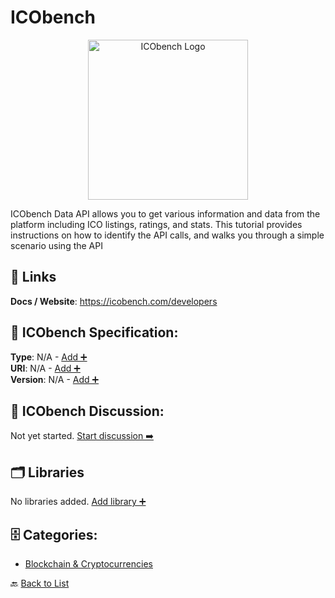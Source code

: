# ICObench
<p align="center">
    <img width="256" src="https://raw.githubusercontent.com/apis-list/apis-list/main/apis/icobench/logo_256x256.png" alt="ICObench Logo"/>
</p>
ICObench Data API allows you to get various information and data from the platform including ICO listings, ratings, and stats.  This tutorial provides instructions on how to identify the API calls, and walks you through a simple scenario using the API

##  🔗 Links
**Docs / Website**: https://icobench.com/developers

## 🧬 ICObench Specification:
**Type**: N/A - [Add ➕](https://github.com/apis-list/apis-list/edit/main/apis.yaml#L9736)  
**URI**: N/A - [Add ➕](https://github.com/apis-list/apis-list/edit/main/apis.yaml#L9736)  
**Version**: N/A - [Add ➕](https://github.com/apis-list/apis-list/edit/main/apis.yaml#L9736)

## 💬 ICObench Discussion:
Not yet started. [Start discussion ➡️](https://github.com/apis-list/apis-list/discussions/new)

## 🗂️ Libraries

No libraries added. [Add library ➕](https://github.com/apis-list/apis-list/edit/main/apis.yaml#L9736)    


## 🗄️ Categories:
- [Blockchain & Cryptocurrencies](https://github.com/apis-list/apis-list#blockchain--cryptocurrencies-)

🔙  [Back to List](https://github.com/apis-list/apis-list)
